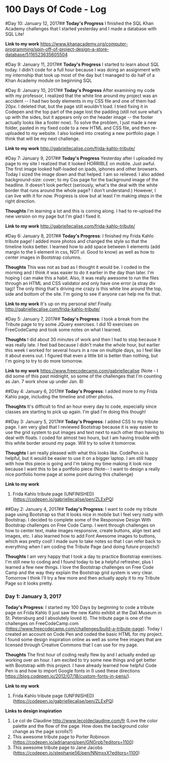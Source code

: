 # 100 Days Of Code - Log

#Day 10: January 12, 2017##
**Today's Progress** I finished the SQL Khan Academy challenges that I started yesterday and I made a database with SQL Lite!

**Link to my work**
https://www.khanacademy.org/computer-programming/spin-off-of-project-design-a-store-database/5116523635605504


#Day 9: January 11, 2017##
**Today's Progress** I started to learn about SQL today. I didn't code for a full hour because I was doing an assignment with my internship that took up most of the day but I managed to do half of a Khan Academy module on beginning SQL


#Day 8: January 10, 2017##
**Today's Progress** After examining my code with my professor, I realized that the white line around my project was an accident -- I had two body elements in my CSS file and one of them had 20px. I deleted that, but the page still wouldn't load. I tried fixing it in Codepen and the top part of the page lost the padding (still not sure what's up with the sides, but it appears only on the header image -- the footer actually looks like a footer now). To solve the problem, I just made a new folder, pasted in my fixed code to a new HTML and CSS file, and then re-uploaded to my website.
I also looked into creating a new portfolio page. I think that will be my next challenge.

**Link to my work**
http://gabriellecalise.com/frida-kahlo-tribute/

#Day 7: January 9, 2017##
**Today's Progress** Yesterday after I uploaded my page to my site I realized that it looked HORRIBLE on mobile. Just awful. The first image looked half-loaded on ipads, iphones and other browsers. Today I sized the image down and that helped. I am so relieved. I also added background-size: cover; to my Css page for the background image of the headline. It doesn't look perfect (seriously, what's the deal with the white border that runs around the whole page? I don't understand.) However, I can live with it for now. Progress is slow but at least I'm making steps in the right direction.

**Thoughts** I'm learning a lot and this is coming along. I had to re-upload the new version on my page but I'm glad I fixed it.

**Link to my work**
http://gabriellecalise.com/frida-kahlo-tribute/




#Day 6: January 8, 2017##
**Today's Progress**: I finished my Frida Kahlo tribute page! I added more photos and changed the style so that the timeline looks better. I learned how to add space between li elements (add margin to the li element in css, NOT ul. Good to know) as well as how to center images in Bootstrap columns.

**Thoughts** This was not as bad as I thought it would be. I coded in the morning and I think it was easier to do it earlier in the day than later. I'm hoping I can make this a habit.
Also, it was really awesome to run the files through an HTML and CSS validator and only have one error (a stray div tag)!
The only thing that's driving me crazy is this white line around the top, side and bottom of the site. I'm going to see if anyone can help me fix that.

**Link to my work**
It's up on my personal site! Finally.
http://gabriellecalise.com/frida-kahlo-tribute/


#Day 5: January 7, 2017##
**Today's Progress**: I took a break from the Tribute page to try some JQuery exercises. I did 10 exercises on FreeCodeCamp and took some notes on what I learned.

**Thoughts** I did about 30 minutes of work and then I had to stop because it was really late. I feel bad because I didn't make the whole hour, but earlier this week I worked for several hours in a row on multiple days, so I feel like it about evens out. I figured that even a little bit is better than nothing, but I'm going to try to do more tomorrow.

**Link to my work**
https://www.freecodecamp.com/gabriellecalise (Note - I did some of this past midnight, so some of the challenges that I'm counting as Jan. 7 work show up under Jan. 8)

##Day 4: January 6, 2017##
**Today's Progress**: I added more to my Frida Kahlo page, including the timeline and other photos.

**Thoughts** It's difficult to find an hour every day to code, especially since classes are starting to pick up again. I'm glad I'm doing this though!

##Day 3: January 5, 2017##
**Today's Progress**: I added CSS to my tribute page. I am very glad that I reviewed Bootstrap because it is way easier to use the grid system to put images and text next to each other than having to deal with floats. I coded for almost two hours, but I am having trouble with this white border around my page. Will try to solve it tomorrow.

**Thoughts** I am really pleased with what this looks like. CodePen.io is helpful, but it would be easier to use it on a bigger laptop. I am still happy with how this piece is going and I'm taking my time making it look nice because I want this to be a portfolio piece (Note-- I want to design a really nice portfolio home page at some point during this challenge)

**Link to my work**
1. Frida Kahlo tribute page (UNFINISHED)
(https://codepen.io/gabriellecalise/pen/ZLExPQ)


##Day 2: January 4, 2017##
**Today's Progress**: I want to code my tribute page using Bootstrap so that it looks nice in mobile but I feel very rusty with Bootstrap. I decided to complete some of the Responsive Design With Bootstrap challenges on Free Code Camp. I went through challenges on how to center text, make images responsive, create buttons, align text and images, etc. I also learned how to add Font Awesome images to buttons, which was pretty cool! I made sure to take notes so that I can refer back to everything when I am coding the Tribute Page (and doing future projects!)

**Thoughts** I am very happy that I took a day to practice Bootstrap exercises. I'm still new to coding and I found today to be a helpful refresher, plus I learned a few new things. I love the Bootstrap challenges on Free Code Camp and the way they explain the Bootstrap grid system is very clear. Tomorrow I think I'll try a few more and then actually apply it to my Tribute Page so it looks pretty.

### Day 1: January 3, 2017

**Today's Progress**: I started my 100 Days by beginning to code a tribute page on Frida Kahlo (I just saw the new Kahlo exhibit at the Dali Museum in St. Petersburg and I absolutely loved it). The tribute page is one of the challenges on FreeCodeCamp.com (https://www.freecodecamp.com/challenges/build-a-tribute-page). Today I created an account on Code Pen and coded the basic HTML for my project. I found some design inspiration online as well as some free images that are licensed through Creative Commons that I can use for my page.

**Thoughts** The first hour of coding really flew by and I actually ended up working over an hour. I am excited to try some new things and get better with Bootstrap with this project.
I have already learned how helpful Code Pen is and how to import Google fonts in (I used these directions https://blog.codepen.io/2012/07/18/custom-fonts-in-pens/).

**Link to my work**
1. Frida Kahlo tribute page (UNFINISHED)
(https://codepen.io/gabriellecalise/pen/ZLExPQ)

**Links to design inspiration**
1. Le col de Claudine http://www.lecoldeclaudine.com/fr (Love the color palette and the flow of the page. How does the background color change as the page scrolls?)
2. This awesome tribute page to Porter Robinson (https://codepen.io/adrianang/pen/GNGrpb?editors=1100)
3. This awesome tribute page to Jane Jacobs (https://codepen.io/stephanie56/pen/NNmxxX?editors=1100)

